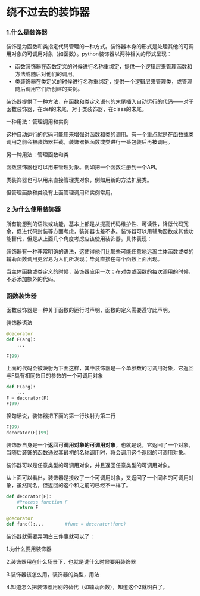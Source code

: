 # 绕不过去的装饰器

### 1.什么是装饰器

装饰是为函数和类指定代码管理的一种方式。装饰器本身的形式是处理其他的可调用对象的可调用对象（如函数）。python装饰器以两种相关的形式呈现：

- 函数装饰器在函数定义的时候进行名称重绑定，提供一个逻辑层来管理函数和方法或随后对他们的调用。
- 类装饰器在类定义的时候进行名称重绑定，提供一个逻辑层来管理类，或管理随后调用它们所创建的实例。

装饰器提供了一种方法，在函数和类定义语句的末尾插入自动运行的代码——对于函数装饰器，在def的末尾，对于类装饰器，在class的末尾。

一种用法：管理调用和实例

这种自动运行的代码可能用来增强对函数和类的调用。有一个重点就是在函数或类调用之前会被装饰器拦截，装饰器把函数或类进行一番包装后再被调用。

另一种用法：管理函数和类

函数装饰器也可以用来管理对象。例如把一个函数注册到一个API。

类装饰器也可以用来直接管理类对象，例如用新的方法扩展类。

但管理函数和类没有上面管理调用和实例常用。

### 2.为什么使用装饰器

所有能想到的语法或功能，基本上都是从提高代码维护性、可读性，降低代码冗余，促进代码封装等方面考虑，装饰器也差不多。装饰器可以用辅助函数或其他功能替代，但是从上面几个角度考虑应该使用装饰器。具体表现：

装饰器有一种非常明确的语法，这使得他们比那些可能任意地远离主体函数或类的辅助函数调用更容易为人们所发现；毕竟直接在每个函数上面出现。

当主体函数或类定义的时候，装饰器应用一次；在对类或函数的每次调用的时候，不必添加额外的代码。

### 函数装饰器

函数装饰器是一种关于函数的运行时声明，函数的定义需要遵守此声明。

装饰器语法

```python
@decorator
def F(arg):
	...
	
F(99)
```

上面的代码会被映射为下面这样，其中装饰器是一个单参数的可调用对象，它返回与F具有相同数目的参数的一个可调用对象

```python
def F(arg):
    ...
F = decorator(F)
F(99)
```

换句话说，装饰器把下面的第一行映射为第二行

```python
F(99)
decorator(F)(99)
```

装饰器自身是一个**返回可调用对象的可调用对象**，也就是说，它返回了一个对象，当随后装饰的函数通过其最初的名称调用时，将会调用这个返回的可调用对象。

装饰器可以是任意类型的可调用对象，并且返回任意类型的可调用对象。

从上面可以看出，装饰器是接收了一个可调用对象，又返回了一个同名的可调用对象，虽然同名，但返回的这个和之前的已经不一样了。

```python
def decorator(F):
	#Process function F
	return F
	
@decorator
def func():...        #func = decorator(func)
```

装饰器就需要弄明白三件事就可以了：

1.为什么要用装饰器

2.装饰器用在什么场景下，也就是说什么时候要用装饰器

3.装饰器该怎么用，装饰器的类型，用法

4.知道怎么把装饰器用别的替代（如辅助函数），知道这个2就明白了。